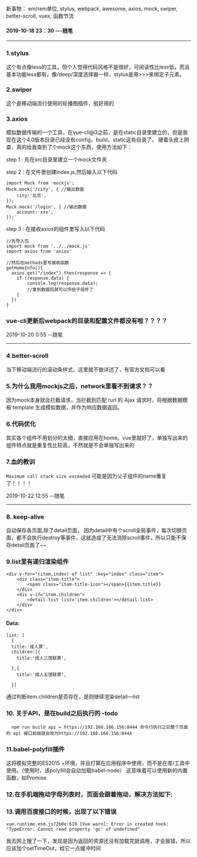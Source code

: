 新事物：
em/rem单位,
stylus,
webpack,
awesome,
axios,
mock,
swiper,
better-scroll,
vuex,
函数节流


#### 2019-10-18 23：30  ---随笔
***

### 1.stylus
 这个有点像less的工具，但个人觉得代码风格不是很好，可阅读性比less低，而且基本功能less都有，像/deep/深度选择器一样，stylus是用>>>来绑定子元素。

### 2.swiper
 这个是移动端流行使用的轮播图插件，挺好用的
### 3.axios
 模拟数据传输的一个工具，在vue-cli@3之前，是在static目录里建立的，但是我现在这个4.0版本目录已经没有config，build，static这些目录了，
 硬着头皮上网查，真的给我查到了个mock这个东西，使用方法如下：
 
 step 1 :  先在src目录里建立一个mock文件夹
 
 step 2 :  在文件里创建index.js,然后输入以下代码
 
    import Mock from 'mockjs';
    Mock.mock('/city', { //输出数据
        city:'北京', 
    });
    Mock.mock('/login', { //输出数据
        account:'xxx', 
    });`
   
 step 3 : 在接收axios的组件里写入以下代码
 
    //先导入包
    import mock from '../../mock.js' 
    import axios from 'axios'
    
    //然后在methods里写接收函数
    getHomeInfo(){
      axios.get("/index").then(response => {
        if (response.data) {
            console.log(response.data);
            //拿到数据后就可以传给子组件了
        }
      })
    }
 
 ### vue-cli更新后webpack的目录和配置文件都没有啦？？？？
 2019-10-20 0:55    --随笔
 ***
 ### 4.better-scroll
 当下移动端流行的滚动条样式，这里就不做详述了，有官方文档可以看
 ### 5.为什么我用mockjs之后，network里看不到请求？？
 因为mock本身就会拦截请求，当拦截到匹配 rurl 的 Ajax 请求时，将根据数据模板 template 生成模拟数据，并作为响应数据返回。
 ### 6.代码优化
 其实各个组件不用划分的太细，直接应用在home。vue里就好了，单独写出来的组件特点就是重复性比较高，不然就是不会单独写出来的
 ### 7.血的教训
 `
  Maximum call stack size exceeded
 `
 可能是因为父子组件的name重复了！！！！

  2019-10-22 12:55    --随笔
  ***
 ### 8. keep-alive
 自动保存各页面,除了detail页面， 因为detail中有个scroll全局事件，每次切换页面，都不会执行destroy等事件，这就造成了无法消除scroll事件，所以只能不保存detail页面了~~
 ### 9.list里有递归渲染组件


    <div v-for="(item,index) of list" :key="index" class="item">
        <div class="item-title">
            <span class="item-title-icon"></span>{{item.title}}
        </div>
        <div v-if="item.children">
            <detail-list list='item.children'></detail-list>
        </div>
    </div>
#### Data:
    list: [
      {
      title:'成人票',
      children:[{
        title:'成人三馆联票',

      },{
        title:'成人五馆联票',

      }]
 通过判断item.children是否存在，是则继续渲染detail—list

 ### 10. 关于API，是在build之后执行的  -todo


      npm run build api = https://192.168.166.156:8444 命令行执行之后整个页面的 api 接口前缀就会改为https://192.168.166.156:8444

### 11.babel-polyfill插件
这将模拟完整的ES2015 +环境，并且打算在应用程序中使用，而不是在库/工具中使用。（使用时，该polyfill会自动加载babel-node）
这意味着可以使用新的内置函数，如Promise
### 12.在手机端拖动字母列表时，页面会跟着拖动，解决方法如下:


### 13.调用百度接口的时候，出现了以下错误
    vue.runtime.esm.js?2b0e:619 [Vue warn]: Error in created hook: "TypeError: Cannot read property 'gc' of undefined"
我去网上搜了一下，发现是因为返回的资源还没有加载完就调用，才会报错，所以应该加个setTimeOut，给它一点缓冲时间